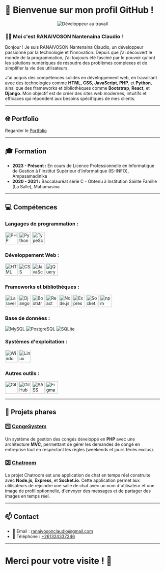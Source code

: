# 🌟 Bienvenue sur mon profil GitHub !

<p align="center">
  <img src="https://media.giphy.com/media/qgQUggAC3Pfv687qPC/giphy.gif" alt="Développeur au travail" />
</p>

### 👨‍💻 Moi c'est **RANAIVOSON Nantenaina Claudio** !

Bonjour ! Je suis RANAIVOSON Nantenaina Claudio, un développeur passionné par la technologie et l'innovation. Depuis que j'ai découvert le monde de la programmation, j'ai toujours été fasciné par le pouvoir qu'ont les solutions numériques de résoudre des problèmes complexes et de simplifier la vie des utilisateurs.

J'ai acquis des compétences solides en développement web, en travaillant avec des technologies comme **HTML**, **CSS**, **JavaScript**, **PHP**, et **Python**, ainsi que des frameworks et bibliothèques comme **Bootstrap**, **React**, et **Django**. Mon objectif est de créer des sites web modernes, intuitifs et efficaces qui répondent aux besoins spécifiques de mes clients.

---

## 🌐 Portfolio
Regarder le [Portfolio](https://claudio101000.github.io/Portfolio-Claudio/)

---

## 🎓 Formation

- **2023 - Présent :** En cours de Licence Professionnelle en Informatique de Gestion à l'Institut Supérieur d'Informatique (IS-INFO), Ampasamadinika  
- **2020 - 2021 :** Baccalauréat série C - Obtenu à Institution Sainte Famille (La Salle), Mahamasina  

---

## 💻 Compétences

### **Langages de programmation :**
<p>
  <img src="https://cdn.jsdelivr.net/gh/devicons/devicon/icons/php/php-plain.svg" alt="PHP" width="40" height="40" />
  <img src="https://cdn.jsdelivr.net/gh/devicons/devicon/icons/python/python-plain.svg" alt="Python" width="40" height="40" />
  <img src="https://cdn.jsdelivr.net/gh/devicons/devicon/icons/typescript/typescript-plain.svg" alt="TypeScript" width="40" height="40" />
</p>

### **Développement Web :**
<p>
  <img src="https://cdn.jsdelivr.net/gh/devicons/devicon/icons/html5/html5-plain.svg" alt="HTML" width="40" height="40" />
  <img src="https://cdn.jsdelivr.net/gh/devicons/devicon/icons/css3/css3-plain.svg" alt="CSS" width="40" height="40" />
  <img src="https://cdn.jsdelivr.net/gh/devicons/devicon/icons/javascript/javascript-plain.svg" alt="JavaScript" width="40" height="40" />
  <img src="https://cdn.jsdelivr.net/gh/devicons/devicon/icons/jquery/jquery-original.svg" alt="jQuery" width="40" height="40" />
</p>

### **Frameworks et bibliothèques :**
<p>
  <img src="https://img.icons8.com/ios-filled/laravel.svg" alt="Laravel" width="40" height="40" />
  <img src="https://www.svgrepo.com/show/349341/djangoproject.svg" alt="Django" width="40" height="40" />
  <img src="https://img.icons8.com/ios-filled/bootstrap.svg" alt="Bootstrap" width="40" height="40" />
  <img src="https://cdn.jsdelivr.net/gh/devicons/devicon/icons/react/react-original.svg" alt="React" width="40" height="40" />
  <img src="https://cdn.jsdelivr.net/gh/devicons/devicon/icons/nodejs/nodejs-plain.svg" alt="Node.js" width="40" height="40" />
  <img src="https://cdn.jsdelivr.net/gh/devicons/devicon/icons/express/express-original.svg" alt="Express.js" width="40" height="40" />
  <img src="https://cdn.jsdelivr.net/gh/devicons/devicon/icons/socketio/socketio-original.svg" alt="Socket.io" width="40" height="40" />
  <img src="https://cdn.jsdelivr.net/gh/devicons/devicon/icons/npm/npm-original-wordmark.svg" alt="npm" width="40" height="40" />
</p>

### **Base de données :**
<p>
  <img src="https://img.shields.io/badge/MySQL-%2300f.svg?style=for-the-badge&logo=mysql&logoColor=white" alt="MySQL" />
  <img src="https://img.shields.io/badge/PostgreSQL-%23316192.svg?style=for-the-badge&logo=postgresql&logoColor=white" alt="PostgreSQL" />
  <img src="https://img.shields.io/badge/SQLite-%2307408F.svg?style=for-the-badge&logo=sqlite&logoColor=white" alt="SQLite" />
</p>

### **Systèmes d'exploitation :**
<p>
  <img src="https://cdn.jsdelivr.net/gh/devicons/devicon/icons/windows8/windows8-original.svg" alt="Windows" width="40" height="40" />
  <img src="https://cdn.jsdelivr.net/gh/devicons/devicon/icons/linux/linux-plain.svg" alt="Linux" width="40" height="40" />
</p>

### **Autres outils :**
<p>
  <img src="https://cdn.jsdelivr.net/gh/devicons/devicon/icons/git/git-plain.svg" alt="Git" width="40" height="40" />
  <img src="https://cdn.jsdelivr.net/gh/devicons/devicon/icons/github/github-original.svg" alt="GitHub" width="40" height="40" />
  <img src="https://cdn.jsdelivr.net/gh/devicons/devicon/icons/sass/sass-original.svg" alt="SASS" width="40" height="40" />
  <img src="https://cdn.jsdelivr.net/gh/devicons/devicon/icons/figma/figma-original.svg" alt="Figma" width="40" height="40" />
</p>

---

## 🚀 Projets phares

### 1️⃣ **[CongeSystem](https://github.com/CLAUDIO101000/CongeSystem.git)**
Un système de gestion des congés développé en **PHP** avec une architecture **MVC**, permettant de gérer les demandes de congé en entreprise tout en respectant les règles (weekends et jours fériés exclus).

### 2️⃣ **[Chatroom](https://github.com/CLAUDIO101000/Chatroom.git)**
Le projet Chatroom est une application de chat en temps réel construite avec **Node.js**, **Express**, et **Socket.io**. Cette application permet aux utilisateurs de rejoindre une salle de chat avec un nom d'utilisateur et une image de profil optionnelle, d'envoyer des messages et de partager des images en temps réel.

---

## 📫 Contact

- 📧 Email : [ranaivosonclaudio@gmail.com](mailto:ranaivosonclaudio@gmail.com)  
- 📱 Téléphone : [+261324337246](tel:+261324337246)  

---

# Merci pour votre visite ! 🎉
